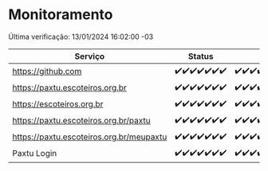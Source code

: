 # Monitoramento

Última verificação: 13/01/2024 16:02:00 -03

|Serviço|Status|Últimas 24h|
|---|---|---|
|https://github.com|<span title="2024-01-06: OK=24">✔️</span><span title="2024-01-07: OK=24">✔️</span><span title="2024-01-08: OK=24">✔️</span><span title="2024-01-09: OK=23">✔️</span><span title="2024-01-10: OK=24">✔️</span><span title="2024-01-11: OK=24">✔️</span><span title="2024-01-12: OK=19">✔️</span>|<span title="12/01/2024 16:03:00 -03 : 200">✔️</span><span title="12/01/2024 17:07:00 -03 : 200">✔️</span><span title="12/01/2024 18:03:00 -03 : 200">✔️</span><span title="12/01/2024 19:05:00 -03 : 200">✔️</span><span title="12/01/2024 20:03:00 -03 : 200">✔️</span><span title="12/01/2024 21:31:00 -03 : 200">✔️</span><span title="12/01/2024 22:45:00 -03 : 200">✔️</span><span title="12/01/2024 23:20:00 -03 : 200">✔️</span><span title="13/01/2024 00:06:00 -03 : 200">✔️</span><span title="13/01/2024 01:07:00 -03 : 200">✔️</span><span title="13/01/2024 02:05:00 -03 : 200">✔️</span><span title="13/01/2024 03:07:00 -03 : 200">✔️</span><span title="13/01/2024 04:04:00 -03 : 200">✔️</span><span title="13/01/2024 05:07:00 -03 : 200">✔️</span><span title="13/01/2024 06:05:00 -03 : 200">✔️</span><span title="13/01/2024 07:05:00 -03 : 200">✔️</span><span title="13/01/2024 08:03:00 -03 : 200">✔️</span><span title="13/01/2024 09:10:00 -03 : 200">✔️</span><span title="13/01/2024 10:06:00 -03 : 200">✔️</span><span title="13/01/2024 11:04:00 -03 : 200">✔️</span><span title="13/01/2024 12:05:00 -03 : 200">✔️</span><span title="13/01/2024 13:06:00 -03 : 200">✔️</span><span title="13/01/2024 14:03:00 -03 : 200">✔️</span><span title="13/01/2024 15:07:00 -03 : 200">✔️</span><span title="13/01/2024 16:02:00 -03 : 200">✔️</span>|
|https://paxtu.escoteiros.org.br|<span title="2024-01-06: OK=24">✔️</span><span title="2024-01-07: OK=24">✔️</span><span title="2024-01-08: OK=24">✔️</span><span title="2024-01-09: OK=23">✔️</span><span title="2024-01-10: OK=24">✔️</span><span title="2024-01-11: OK=24">✔️</span><span title="2024-01-12: OK=19">✔️</span>|<span title="12/01/2024 16:03:00 -03 : 200">✔️</span><span title="12/01/2024 17:07:00 -03 : 200">✔️</span><span title="12/01/2024 18:03:00 -03 : 200">✔️</span><span title="12/01/2024 19:05:00 -03 : 200">✔️</span><span title="12/01/2024 20:03:00 -03 : 200">✔️</span><span title="12/01/2024 21:31:00 -03 : 200">✔️</span><span title="12/01/2024 22:45:00 -03 : 200">✔️</span><span title="12/01/2024 23:20:00 -03 : 200">✔️</span><span title="13/01/2024 00:06:00 -03 : 200">✔️</span><span title="13/01/2024 01:07:00 -03 : 200">✔️</span><span title="13/01/2024 02:05:00 -03 : 200">✔️</span><span title="13/01/2024 03:07:00 -03 : 200">✔️</span><span title="13/01/2024 04:04:00 -03 : 200">✔️</span><span title="13/01/2024 05:07:00 -03 : 200">✔️</span><span title="13/01/2024 06:05:00 -03 : 200">✔️</span><span title="13/01/2024 07:05:00 -03 : 200">✔️</span><span title="13/01/2024 08:03:00 -03 : 200">✔️</span><span title="13/01/2024 09:10:00 -03 : 200">✔️</span><span title="13/01/2024 10:06:00 -03 : 200">✔️</span><span title="13/01/2024 11:04:00 -03 : 200">✔️</span><span title="13/01/2024 12:05:00 -03 : 200">✔️</span><span title="13/01/2024 13:06:00 -03 : 200">✔️</span><span title="13/01/2024 14:03:00 -03 : 200">✔️</span><span title="13/01/2024 15:07:00 -03 : 200">✔️</span><span title="13/01/2024 16:02:00 -03 : 200">✔️</span>|
|https://escoteiros.org.br|<span title="2024-01-06: OK=24">✔️</span><span title="2024-01-07: OK=24">✔️</span><span title="2024-01-08: OK=24">✔️</span><span title="2024-01-09: OK=23">✔️</span><span title="2024-01-10: OK=24">✔️</span><span title="2024-01-11: OK=24">✔️</span><span title="2024-01-12: OK=19">✔️</span>|<span title="12/01/2024 16:03:00 -03 : 200">✔️</span><span title="12/01/2024 17:07:00 -03 : 200">✔️</span><span title="12/01/2024 18:03:00 -03 : 200">✔️</span><span title="12/01/2024 19:05:00 -03 : 200">✔️</span><span title="12/01/2024 20:03:00 -03 : 200">✔️</span><span title="12/01/2024 21:31:00 -03 : 200">✔️</span><span title="12/01/2024 22:45:00 -03 : 200">✔️</span><span title="12/01/2024 23:20:00 -03 : 200">✔️</span><span title="13/01/2024 00:06:00 -03 : 200">✔️</span><span title="13/01/2024 01:07:00 -03 : 200">✔️</span><span title="13/01/2024 02:05:00 -03 : 200">✔️</span><span title="13/01/2024 03:07:00 -03 : 200">✔️</span><span title="13/01/2024 04:04:00 -03 : 200">✔️</span><span title="13/01/2024 05:07:00 -03 : 200">✔️</span><span title="13/01/2024 06:05:00 -03 : 200">✔️</span><span title="13/01/2024 07:05:00 -03 : 200">✔️</span><span title="13/01/2024 08:03:00 -03 : 200">✔️</span><span title="13/01/2024 09:10:00 -03 : 200">✔️</span><span title="13/01/2024 10:06:00 -03 : 200">✔️</span><span title="13/01/2024 11:04:00 -03 : 200">✔️</span><span title="13/01/2024 12:05:00 -03 : 200">✔️</span><span title="13/01/2024 13:06:00 -03 : 200">✔️</span><span title="13/01/2024 14:03:00 -03 : 200">✔️</span><span title="13/01/2024 15:07:00 -03 : 200">✔️</span><span title="13/01/2024 16:02:00 -03 : 200">✔️</span>|
|https://paxtu.escoteiros.org.br/paxtu|<span title="2024-01-06: OK=24">✔️</span><span title="2024-01-07: OK=24">✔️</span><span title="2024-01-08: OK=24">✔️</span><span title="2024-01-09: OK=23">✔️</span><span title="2024-01-10: OK=24">✔️</span><span title="2024-01-11: OK=24">✔️</span><span title="2024-01-12: OK=19">✔️</span>|<span title="12/01/2024 16:03:00 -03 : 200">✔️</span><span title="12/01/2024 17:07:00 -03 : 200">✔️</span><span title="12/01/2024 18:03:00 -03 : 200">✔️</span><span title="12/01/2024 19:05:00 -03 : 200">✔️</span><span title="12/01/2024 20:03:00 -03 : 200">✔️</span><span title="12/01/2024 21:31:00 -03 : 200">✔️</span><span title="12/01/2024 22:45:00 -03 : 200">✔️</span><span title="12/01/2024 23:20:00 -03 : 200">✔️</span><span title="13/01/2024 00:06:00 -03 : 200">✔️</span><span title="13/01/2024 01:07:00 -03 : 200">✔️</span><span title="13/01/2024 02:05:00 -03 : 200">✔️</span><span title="13/01/2024 03:07:00 -03 : 200">✔️</span><span title="13/01/2024 04:04:00 -03 : 200">✔️</span><span title="13/01/2024 05:07:00 -03 : 200">✔️</span><span title="13/01/2024 06:05:00 -03 : 200">✔️</span><span title="13/01/2024 07:05:00 -03 : 200">✔️</span><span title="13/01/2024 08:03:00 -03 : 200">✔️</span><span title="13/01/2024 09:10:00 -03 : 200">✔️</span><span title="13/01/2024 10:06:00 -03 : 200">✔️</span><span title="13/01/2024 11:04:00 -03 : 200">✔️</span><span title="13/01/2024 12:05:00 -03 : 200">✔️</span><span title="13/01/2024 13:06:00 -03 : 200">✔️</span><span title="13/01/2024 14:03:00 -03 : 200">✔️</span><span title="13/01/2024 15:07:00 -03 : 200">✔️</span><span title="13/01/2024 16:02:00 -03 : 200">✔️</span>|
|https://paxtu.escoteiros.org.br/meupaxtu|<span title="2024-01-06: OK=24">✔️</span><span title="2024-01-07: OK=24">✔️</span><span title="2024-01-08: OK=24">✔️</span><span title="2024-01-09: OK=23">✔️</span><span title="2024-01-10: OK=24">✔️</span><span title="2024-01-11: OK=24">✔️</span><span title="2024-01-12: OK=19">✔️</span>|<span title="12/01/2024 16:03:00 -03 : 200">✔️</span><span title="12/01/2024 17:07:00 -03 : 200">✔️</span><span title="12/01/2024 18:03:00 -03 : 200">✔️</span><span title="12/01/2024 19:05:00 -03 : 200">✔️</span><span title="12/01/2024 20:03:00 -03 : 200">✔️</span><span title="12/01/2024 21:31:00 -03 : 200">✔️</span><span title="12/01/2024 22:45:00 -03 : 200">✔️</span><span title="12/01/2024 23:20:00 -03 : 200">✔️</span><span title="13/01/2024 00:06:00 -03 : 200">✔️</span><span title="13/01/2024 01:07:00 -03 : 200">✔️</span><span title="13/01/2024 02:05:00 -03 : 200">✔️</span><span title="13/01/2024 03:07:00 -03 : 200">✔️</span><span title="13/01/2024 04:04:00 -03 : 200">✔️</span><span title="13/01/2024 05:07:00 -03 : 200">✔️</span><span title="13/01/2024 06:05:00 -03 : 200">✔️</span><span title="13/01/2024 07:05:00 -03 : 200">✔️</span><span title="13/01/2024 08:03:00 -03 : 200">✔️</span><span title="13/01/2024 09:10:00 -03 : 200">✔️</span><span title="13/01/2024 10:06:00 -03 : 200">✔️</span><span title="13/01/2024 11:04:00 -03 : 200">✔️</span><span title="13/01/2024 12:05:00 -03 : 200">✔️</span><span title="13/01/2024 13:06:00 -03 : 200">✔️</span><span title="13/01/2024 14:03:00 -03 : 200">✔️</span><span title="13/01/2024 15:07:00 -03 : 200">✔️</span><span title="13/01/2024 16:02:00 -03 : 200">✔️</span>|
|Paxtu Login|<span title="2024-01-06: OK=24">✔️</span><span title="2024-01-07: OK=24">✔️</span><span title="2024-01-08: OK=24">✔️</span><span title="2024-01-09: OK=23">✔️</span><span title="2024-01-10: OK=24">✔️</span><span title="2024-01-11: OK=24">✔️</span><span title="2024-01-12: OK=19">✔️</span>|<span title="12/01/2024 16:03:00 -03 : 200">✔️</span><span title="12/01/2024 17:07:00 -03 : 200">✔️</span><span title="12/01/2024 18:03:00 -03 : 200">✔️</span><span title="12/01/2024 19:05:00 -03 : 200">✔️</span><span title="12/01/2024 20:03:00 -03 : 200">✔️</span><span title="12/01/2024 21:31:00 -03 : 200">✔️</span><span title="12/01/2024 22:45:00 -03 : 200">✔️</span><span title="12/01/2024 23:20:00 -03 : 200">✔️</span><span title="13/01/2024 00:06:00 -03 : 200">✔️</span><span title="13/01/2024 01:07:00 -03 : 200">✔️</span><span title="13/01/2024 02:05:00 -03 : 200">✔️</span><span title="13/01/2024 03:07:00 -03 : 200">✔️</span><span title="13/01/2024 04:04:00 -03 : 200">✔️</span><span title="13/01/2024 05:07:00 -03 : 200">✔️</span><span title="13/01/2024 06:05:00 -03 : 200">✔️</span><span title="13/01/2024 07:05:00 -03 : 200">✔️</span><span title="13/01/2024 08:03:00 -03 : 200">✔️</span><span title="13/01/2024 09:10:00 -03 : 200">✔️</span><span title="13/01/2024 10:06:00 -03 : 200">✔️</span><span title="13/01/2024 11:04:00 -03 : 200">✔️</span><span title="13/01/2024 12:05:00 -03 : 200">✔️</span><span title="13/01/2024 13:06:00 -03 : 200">✔️</span><span title="13/01/2024 14:03:00 -03 : 200">✔️</span><span title="13/01/2024 15:07:00 -03 : 200">✔️</span><span title="13/01/2024 16:02:00 -03 : 200">✔️</span>|
